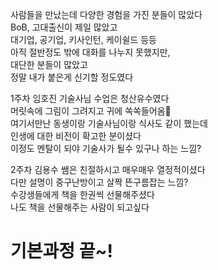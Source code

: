 사람들을 만났는데 다양한 경험을 가진 분들이 많았다  
BoB, 고대출신이 제일 많았고  
대기업, 공기업, 키사인턴, 케이쉴드 등등  
아직 절반정도 밖에 대화를 나누지 못했지만,  
대단한 분들이 많았고  
정말 내가 붙은게 신기할 정도였다  
  
1주차 임호진 기술사님 수업은 청산유수였다  
머릿속에 그림이 그려지고 귀에 쏙쏙들어옴🤡  
여기서만난 동생이랑 기술사님이랑 식사도 같이 했는데  
인생에 대한 비전이 확고한 분이셨다  
이정도 멘탈이 되야 기술사가 될수 있구나 하는 느낌?  

2주차 김용수 쌤은 친절하시고 매우매우 열정적이셨다  
다만 설명이 중구난방이고 살짝 뜬구름잡는 느낌?  
수강생들에게 책을 한권씩 선물해주셨다  
나도 책을 선물해주는 사람이 되고싶다  

# 기본과정 끝~!
